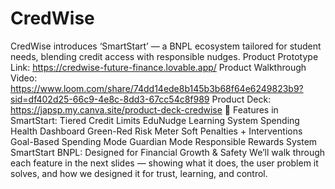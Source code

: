 # CredWise
CredWise introduces ‘SmartStart’ — a BNPL ecosystem tailored for student needs, blending credit access with responsible nudges.
Product Prototype Link: https://credwise-future-finance.lovable.app/
Product Walkthrough Video: https://www.loom.com/share/74dd14ede8b145b3b68f64e6249823b9?sid=df402d25-66c9-4e8c-8dd3-67cc54c8f989
Product Deck: https://japsp.my.canva.site/product-deck-credwise
🧩 Features in SmartStart:
Tiered Credit Limits
EduNudge Learning System
Spending Health Dashboard
Green-Red Risk Meter
Soft Penalties + Interventions
Goal-Based Spending Mode
Guardian Mode
Responsible Rewards System
SmartStart BNPL: Designed for Financial Growth & Safety
We’ll walk through each feature in the next slides — showing what it does, the user problem it solves, and how we designed it for trust, learning, and control.

